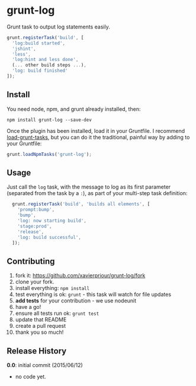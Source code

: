 # grunt-log
Grunt task to output log statements easily.

```js
grunt.registerTask('build', [
  'log:build started',
  'jshint',
  'less',
  'log:hint and less done',
  (... other build steps ...),
  'log: build finished'
]);
```

## Install
You need node, npm, and grunt already installed, then:
```
npm install grunt-log --save-dev
```

Once the plugin has been installed, load it in your Gruntfile.
I recommend [load-grunt-tasks](https://www.npmjs.org/package/load-grunt-tasks),
but you can do it the traditional, painful way by adding to your Gruntfile:
```js
grunt.loadNpmTasks('grunt-log');
```

## Usage
Just call the `log` task, with the message to log as its first parameter
(separated from the task by a `:`), as part of your multi-step task definition:
```js
  grunt.registerTask('build', 'builds all elements', [
    'prompt:bump',
    'bump',
    'log: now starting build',
    'stage:prod',
    'release',
    'log: build successful',
  ]);
```

## Contributing
 1. fork it: https://github.com/xavierpriour/grunt-log/fork
 2. clone your fork.
 3. install everything: `npm install`
 4. test everything is ok: `grunt` - this task will watch for file updates
 5. **add tests** for your contribution - we use nodeunit
 6. have a go!
 7. ensure all tests run ok: `grunt test`
 8. update that README
 9. create a pull request
10. thank you so much!

## Release History
__0.0__: initial commit (2015/06/12)

  * no code yet.